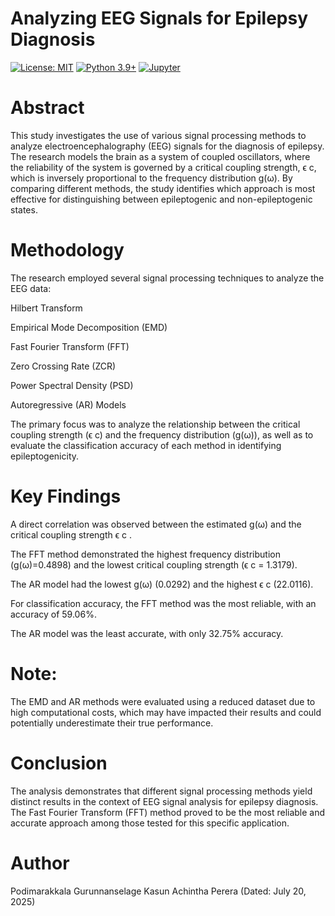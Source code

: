 # Analyzing EEG Signals for Epilepsy Diagnosis

[![License: MIT](https://img.shields.io/badge/License-MIT-yellow.svg)](LICENSE.md)
[![Python 3.9+](https://img.shields.io/badge/Python-3.9%2B-blue.svg)](https://www.python.org/downloads/)
[![Jupyter](https://img.shields.io/badge/jupyter-%23FA0F00.svg?style=flat&logo=jupyter&logoColor=white)](https://jupyter.org/)

# Abstract

This study investigates the use of various signal processing methods to analyze electroencephalography (EEG) signals for the diagnosis of epilepsy. The research models the brain as a system of coupled oscillators, where the reliability of the system is governed by a critical coupling strength, ϵ 
c, which is inversely proportional to the frequency distribution g(ω). By comparing different methods, the study identifies which approach is most effective for distinguishing between epileptogenic and non-epileptogenic states.

# Methodology

The research employed several signal processing techniques to analyze the EEG data:

Hilbert Transform

Empirical Mode Decomposition (EMD)

Fast Fourier Transform (FFT)

Zero Crossing Rate (ZCR)

Power Spectral Density (PSD)

Autoregressive (AR) Models

The primary focus was to analyze the relationship between the critical coupling strength (ϵ c) and the frequency distribution (g(ω)), as well as to evaluate the classification accuracy of each method in identifying epileptogenicity.

# Key Findings

A direct correlation was observed between the estimated g(ω) and the critical coupling strength ϵ c .

The FFT method demonstrated the highest frequency distribution (g(ω)=0.4898) and the lowest critical coupling strength (ϵ c = 1.3179).

The AR model had the lowest g(ω) (0.0292) and the highest ϵ c (22.0116).

For classification accuracy, the FFT method was the most reliable, with an accuracy of 59.06%.

The AR model was the least accurate, with only 32.75% accuracy.

# Note: 

The EMD and AR methods were evaluated using a reduced dataset due to high computational costs, which may have impacted their results and could potentially underestimate their true performance.

# Conclusion
The analysis demonstrates that different signal processing methods yield distinct results in the context of EEG signal analysis for epilepsy diagnosis. The Fast Fourier Transform (FFT) method proved to be the most reliable and accurate approach among those tested for this specific application.

# Author
Podimarakkala Gurunnanselage Kasun Achintha Perera
(Dated: July 20, 2025)


